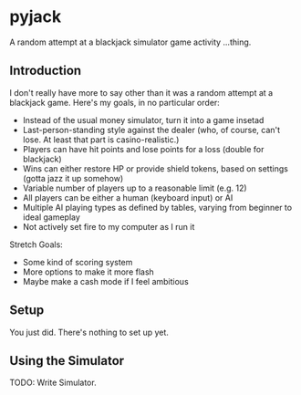 # pyjack

A random attempt at a blackjack simulator game activity ...thing.

## Introduction

I don't really have more to say other than it was a random attempt at a blackjack game. Here's my goals, in no particular order:

* Instead of the usual money simulator, turn it into a game insetad
* Last-person-standing style against the dealer (who, of course, can't lose. At least that part is casino-realistic.)
* Players can have hit points and lose points for a loss (double for blackjack)
* Wins can either restore HP or provide shield tokens, based on settings (gotta jazz it up somehow)
* Variable number of players up to a reasonable limit (e.g. 12)
* All players can be either a human (keyboard input) or AI
* Multiple AI playing types as defined by tables, varying from beginner to ideal gameplay
* Not actively set fire to my computer as I run it

Stretch Goals:

* Some kind of scoring system
* More options to make it more flash
* Maybe make a cash mode if I feel ambitious

## Setup

You just did. There's nothing to set up yet.

## Using the Simulator

TODO: Write Simulator.
